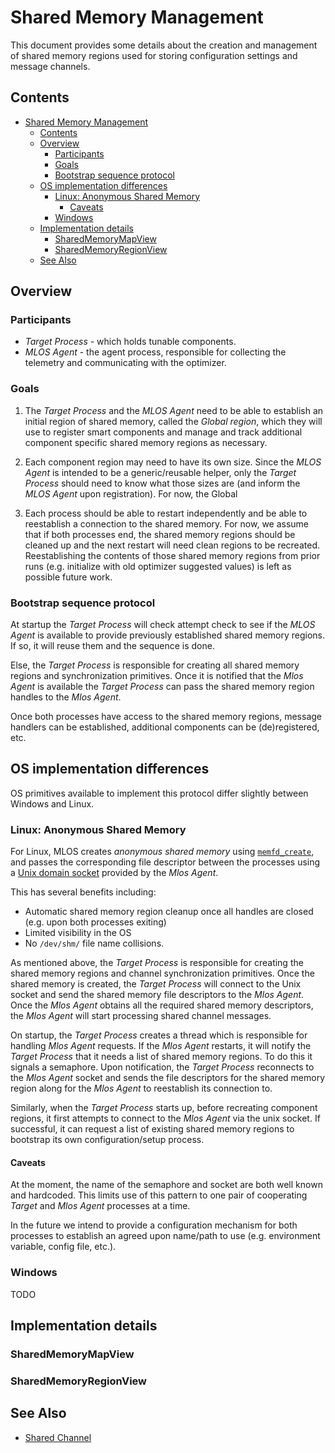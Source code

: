 # Shared Memory Management

This document provides some details about the creation and management of shared memory regions used for storing configuration settings and message channels.

## Contents

- [Shared Memory Management](#shared-memory-management)
  - [Contents](#contents)
  - [Overview](#overview)
    - [Participants](#participants)
    - [Goals](#goals)
    - [Bootstrap sequence protocol](#bootstrap-sequence-protocol)
  - [OS implementation differences](#os-implementation-differences)
    - [Linux: Anonymous Shared Memory](#linux-anonymous-shared-memory)
      - [Caveats](#caveats)
    - [Windows](#windows)
  - [Implementation details](#implementation-details)
    - [SharedMemoryMapView](#sharedmemorymapview)
    - [SharedMemoryRegionView](#sharedmemoryregionview)
  - [See Also](#see-also)

## Overview

### Participants

- *Target Process* - which holds tunable components.
- *MLOS Agent* - the agent process, responsible for collecting the telemetry and communicating with the optimizer.

### Goals

1. The *Target Process* and the *MLOS Agent* need to be able to establish an initial region of shared memory, called the *Global region*, which they will use to register smart components and manage and track additional component specific shared memory regions as necessary.

2. Each component region may need to have its own size.
Since the *MLOS Agent* is intended to be a generic/reusable helper, only the *Target Process* should need to know what those sizes are (and inform the *MLOS Agent* upon registration).
For now, the Global

3. Each process should be able to restart independently and be able to reestablish a connection to the shared memory.
For now, we assume that if both processes end, the shared memory regions should be cleaned up and the next restart will need clean regions to be recreated.
Reestablishing the contents of those shared memory regions from prior runs (e.g. initialize with old optimizer suggested values) is left as possible future work.

### Bootstrap sequence protocol

At startup the *Target Process* will check attempt check to see if the *MLOS Agent* is available to provide previously established shared memory regions.
If so, it will reuse them and the sequence is done.

Else, the *Target Process* is responsible for creating all shared memory regions and synchronization primitives.
Once it is notified that the *Mlos Agent* is available the *Target Process* can pass the shared memory region handles to the *Mlos Agent*.

Once both processes have access to the shared memory regions, message handlers can be established, additional components can be (de)registered, etc.

## OS implementation differences

OS primitives available to implement this protocol differ slightly between Windows and Linux.

### Linux: Anonymous Shared Memory

For Linux, MLOS creates *anonymous shared memory* using [`memfd_create`](https://man7.org/linux/man-pages/man2/memfd_create.2.html), and passes the corresponding file descriptor between the processes using a [Unix domain socket](https://man7.org/linux/man-pages/man7/unix.7.html) provided by the *Mlos Agent*.

This has several benefits including:

- Automatic shared memory region cleanup once all handles are closed (e.g. upon both processes exiting)
- Limited visibility in the OS
- No `/dev/shm/` file name collisions.

As mentioned above, the *Target Process* is responsible for creating the shared memory regions and channel synchronization primitives.
Once the shared memory is created, the *Target Process* will connect to the Unix socket and send the shared memory file descriptors to the *Mlos Agent*.
Once the *Mlos Agent* obtains all the required shared memory descriptors, the *Mlos Agent* will start processing shared channel messages.

On startup, the *Target Process* creates a thread which is responsible for handling *Mlos Agent* requests.
If the *Mlos Agent* restarts, it will notify the *Target Process* that it needs a list of shared memory regions.
To do this it signals a semaphore.
Upon notification, the *Target Process* reconnects to the *Mlos Agent* socket and sends the file descriptors for the shared memory region along for the *Mlos Agent* to reestablish its connection to.

Similarly, when the *Target Process* starts up, before recreating component regions, it first attempts to connect to the *Mlos Agent* via the unix socket.
If successful, it can request a list of existing shared memory regions to bootstrap its own configuration/setup process.

#### Caveats

At the moment, the name of the semaphore and socket are both well known and hardcoded.
This limits use of this pattern to one pair of cooperating *Target* and *Mlos Agent* processes at a time.

In the future we intend to provide a configuration mechanism for both processes to establish an agreed upon name/path to use (e.g. environment variable, config file, etc.).

### Windows

TODO

## Implementation details

### SharedMemoryMapView

### SharedMemoryRegionView

## See Also

- [Shared Channel](./SharedChannel.md)
